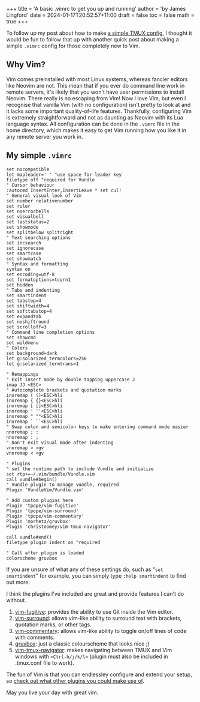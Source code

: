 +++
title = 'A basic .vimrc to get you up and running'
author = 'by James Lingford'
date = 2024-01-17T20:52:57+11:00
draft = false
toc = false
math = true
+++

To follow up my post about how to make [a simple TMUX config](https://www.jameslingford.com/blog/tmux-config/),
I thought it would be fun to follow that up with another quick post about making a simple `.vimrc` config for those completely new to Vim.

## Why Vim?

Vim comes preinstalled with most Linux systems, whereas fancier editors like Neovim are not.
This mean that if you ever do command line work in remote servers, it's likely that you won't have user permissions to install Neovim.
There really is no escaping from Vim!
Now I love Vim, but even I recognise that vanilla Vim (with no configuration) isn't pretty to look at and it lacks some important quality-of-life features.
Thankfully, configuring Vim is extremely straightforward and not as daunting as Neovim with its Lua language syntax.
All configuration can be done in the `.vimrc` file in the home directory, which makes it easy to get Vim running how you like it in any remote server you work in.

## My simple `.vimrc`

```vim
set nocompatible
let mapleader=' ' "use space for leader key
filetype off "required for Vundle
" Cursor behaviour
:autocmd InsertEnter,InsertLeave * set cul!
" General visual look of Vim
set number relativenumber
set ruler
set noerrorbells
set visualbell
set laststatus=2
set showmode
set splitbelow splitright
" Text searching options
set incsearch
set ignorecase
set smartcase
set showmatch
" Syntax and formatting
syntax on
set encoding=utf-8
set formatoptions=tcqrn1
set hidden
" Tabs and indenting
set smartindent
set tabstop=4
set shiftwidth=4
set softtabstop=4
set expandtab
set noshiftround
set scrolloff=3
" Command line completion options
set showcmd
set wildmenu
" Colors
set background=dark
let g:solarized_termcolors=256
let g:solarized_termtrans=1

" Remappings
" Exit insert mode by double tapping uppercase J
imap JJ <ESC>
" Autocomplete brackets and quotation marks
inoremap ( ()<ESC>hli
inoremap { {}<ESC>hli
inoremap [ []<ESC>hli
inoremap ' ''<ESC>hli
inoremap " ""<ESC>hli
inoremap ` ``<ESC>hli
" Swap colon and semicolon keys to make entering command mode easier
nnoremap ; :
nnoremap : ;
" Don't exit visual mode after indenting
vnoremap > >gv
vnoremap < <gv

" Plugins
" set the runtime path to include Vundle and initialize
set rtp+=~/.vim/bundle/Vundle.vim
call vundle#begin()
" Vundle plugin to manage vundle, required
Plugin 'VundleVim/Vundle.vim'

" Add custom plugins here
Plugin 'tpope/vim-fugitive'
Plugin 'tpope/vim-surround'
Plugin 'tpope/vim-commentary'
Plugin 'morhetz/gruvbox'
Plugin 'christoomey/vim-tmux-navigator'

call vundle#end()
filetype plugin indent on "required

" Call after plugin is loaded
colorscheme gruvbox
```

If you are unsure of what any of these settings do, such as "`set smartindent`" for example, you can simply type `:help smartindent` to find out more.

I think the plugins I've included are great and provide features I can't do without.
1. [vim-fugitive](https://github.com/tpope/vim-fugitive): provides the ability to use Git inside the Vim editor.
2. [vim-surround](https://github.com/tpope/vim-surround): allows vim-like ability to surround text with brackets, quotation marks, or other tags.
3. [vim-commentary](https://github.com/tpope/vim-commentary): allows vim-like ability to toggle on/off lines of code with comments.
4. [gruvbox](https://github.com/morhetz/gruvbox): just a classic colourscheme that looks nice ;)
5. [vim-tmux-navigator](https://github.com/christoomey/vim-tmux-navigator): makes navigating between TMUX and Vim windows with `<Ctrl-h/j/k/l>` (plugin must also be included in .tmux.conf file to work).

The fun of Vim is that you can endlessley configure and extend your setup, so [check out what other plugins you could make use of](https://github.com/akrawchyk/awesome-vim).

May you live your day with great vim.


